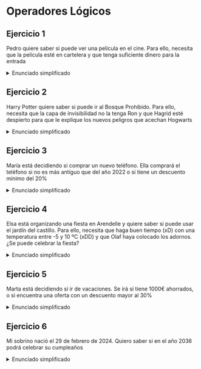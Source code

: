 # Operadores Lógicos

## Ejercicio 1
Pedro quiere saber si puede ver una película en el cine. Para ello, necesita que la película esté en cartelera y que tenga suficiente dinero para la entrada

<details>
<summary>Enunciado simplificado</summary>
<p>Guarda en una variable el dinero que tiene Pedro</p>
<p>Guarda en una variable el dinero que cuesta la entrada de cine</p>
<p>Guarda en otra variable si la película está en cartelera o no (boolean)</p>
<p>Guarda en otra variable si tiene dinero suficiente</p>
<p>Guarda en otra variable el resultado de la comparación lógica con el operador <b>AND</b></p>
<details>
<summary>Posible solución (TypeScrypt)</summary>

```typescript
// Datos de entrada
// Hay que variar los datos de entrada para que el programa haga lo que tiene que hacer...
// Pero también para que NO HAGA LO QUE NO TIENE QUE HACER
let dineroPedro = 4.5
let costeEntrada = 5
let estaEnCartelera = true

// Algoritmo que resuelve el problema
let tieneDineroSuficiente = dineroPedro >= costeEntrada
let vaAlCine = tieneDineroSuficiente && estaEnCartelera

// Datos de salida
let mensaje = `Tiene dinero suficiente: ${tieneDineroSuficiente}.\nLa película está en cartelera: ${estaEnCartelera}.\nPor lo tanto, Pedro va al cine: ${vaAlCine}`
console.log(mensaje)
```

</details>
</details>

## Ejercicio 2
Harry Potter quiere saber si puede ir al Bosque Prohibido. Para ello, necesita que la capa de invisibilidad no la tenga Ron y que Hagrid esté despierto para que le explique los nuevos peligros que acechan Hogwarts

<details>
<summary>Enunciado simplificado</summary>
<p>Guarda en una variable si Ron tiene la capa</p>
<p>Guarda en otra variable si Hagrid está despierto</p>
<p>Guarda en otra variable el resultado de la comparación lógica con el operador <b>AND</b></p>
<details>
<summary>Posible solución (TypeScrypt)</summary>

```typescript
// Datos de entrada (hay que variar los datos de entrada para que el programa haga lo que tiene que hacer,
// pero también para que NO HAGA LO QUE NO TIENE QUE HACER)
let tieneLaCapaRon = true
let estaDespiertoHagrid = false

// Algoritmo que resuelve el problema
let puedeIrAlBosqueHarry = !tieneLaCapaRon && estaDespiertoHagrid // CUIDADO hay que negar que Ron tenga la capa, ya que para que el algoritmo se correcto, necesitamos que NO la tenga

// Datos de salida
let mensaje = `Ron tiene la capa: ${tieneLaCapaRon}.\nHagrid está depierto: ${estaDespiertoHagrid}.\nPor lo tanto, Harry puede ir al Bosque Prohibido: ${puedeIrAlBosqueHarry}`
console.log(mensaje)
```

</details>
</details>

## Ejercicio 3
María está decidiendo si comprar un nuevo teléfono. Ella comprará el teléfono si no es más antiguo que del año 2022 o si tiene un descuento mínimo del 20%

<details>
<summary>Enunciado simplificado</summary>
<p>Guarda en una variable el año del móvil</p>
<p>Guarda en otra variable el descuento del móvil</p>
<p>Guarda en otra variable si el móvil es antiguo</p>
<p>Guarda en otra variable si el móvil tiene descuento suficiente</p>
<p>Guarda en otra variable el resultado de la comparación lógica con el operador <b>OR</b></p>
<details>
<summary>Posible solución (TypeScrypt)</summary>

```typescript
// Datos de entrada (hay que variar los datos de entrada para que el programa haga lo que tiene que hacer,
// pero también para que NO HAGA LO QUE NO TIENE QUE HACER)
let anioMovil = 2020
let descuentoMovil = 30

// Algoritmo que resuelve el problema
let esAntiguo = anioMovil < 2022
let tieneSuficienteDescuento = descuentoMovil >= 20
let compraElMovil = !esAntiguo || tieneSuficienteDescuento // Recuerda que el móvil se comprará si NO es antiguo

// Datos de salida
let mensaje = `Es antiguo el móvil: ${esAntiguo}.\nTiene descuento suficiente: ${tieneSuficienteDescuento}.\nPor lo tanto, María compra el móvil: ${compraElMovil}`
console.log(mensaje)
```

</details>
</details>

## Ejercicio 4
Elsa está organizando una fiesta en Arendelle y quiere saber si puede usar el jardín del castillo. Para ello, necesita que haga buen tiempo (xD) con una temperatura entre -5 y 10 ºC (xDD) y que Olaf haya colocado los adornos. ¿Se puede celebrar la fiesta?

<details>
<summary>Enunciado simplificado</summary>
<p>Guarda en una variable la temperatura que hace</p>
<p>Guarda en otra variable si hace una buena Temperatura para Elsa (Temperatura >= -5 && Temperatura <= 10)</p>
<p>Guarda en otra variable si Olaf ha colocado los adornos</p>
<p>Guarda en otra variable el resultado de la comparación lógica con el operador <b>AND</b></p>
<details>
<summary>Posible solución (TypeScrypt)</summary>

```typescript
// Datos de entrada
// Hay que variar los datos de entrada para que el programa haga lo que tiene que hacer...
// Pero también para que NO HAGA LO QUE NO TIENE QUE HACER
let temperatura = 11.5
let haColocadoAdornosOlaf = false

// Algoritmo que resuelve el problema
let haceTemperaturaAgradable = temperatura >= -5 && temperatura <= 10
let puedeUsarJardin = haceTemperaturaAgradable && haColocadoAdornosOlaf

// Datos de salida
let mensaje = `Hace Temperatura agradable: ${haceTemperaturaAgradable}.\nOlaf ha colocado los adornos: ${haColocadoAdornosOlaf}.\nPor lo tanto, Se celebra la fiesta: ${puedeUsarJardin}`
console.log(mensaje)
```

</details>
</details>

## Ejercicio 5
Marta está decidiendo si ir de vacaciones. Se irá si tiene 1000€ ahorrados, o si encuentra una oferta con un descuento mayor al 30%

<details>
<summary>Enunciado simplificado</summary>
<p>Guarda en una variable el dinero que tiene Marta ahorrado</p>
<p>Guarda en otra variable la cantidad del descuento de la oferta</p>
<p>Guarda en otra variable si tiene dinero suficiente</p>
<p>Guarda en otra variable si es suficiente el descuento</p>
<p>Guarda en otra variable el resultado de la comparación lógica pertinente</p>
<details>
<summary>Posible solución (TypeScrypt)</summary>

```typescript
// Datos de entrada
// Hay que variar los datos de entrada para que el programa haga lo que tiene que hacer...
// Pero también para que NO HAGA LO QUE NO TIENE QUE HACER
let dineroAhorrado = 700
let hayDescuento = false
let cantidadDescuento = 30

// Algoritmo que resuelve el problema
let tieneDineroSuficiente = dineroAhorrado >= 1000
let esDescuentoSuficiente = cantidadDescuento > 30
let hayDescuentoYEsSuficiente = hayDescuento && esDescuentoSuficiente
let vaDeVacaciones = tieneDineroSuficiente || hayDescuentoYEsSuficiente

// Datos de salida
let mensaje = `Tiene dinero suficiente: ${tieneDineroSuficiente}.\nHay descuento: ${hayDescuento}.\nEs descuento suficiente: ${esDescuentoSuficiente}\nPor lo tanto, Marta se va de vacaciones: ${vaDeVacaciones}`
console.log(mensaje)
```

</details>
</details>

## Ejercicio 6
Mi sobrino nació el 29 de febrero de 2024. Quiero saber si en el año 2036 podrá celebrar su cumpleaños

<details>
<summary>Enunciado simplificado</summary>
<p>Calcular si un año es bisiesto. Un año es bisiesto si es divisible entre 4 y <b>NO</b> lo es entre 100 o si el año es divisible entre 400</p>
<p>Guarda en una variable el año</p>
<p>Guarda en otra variable si es divisible entre 4</p>
<p>Guarda en otra variable si <b>NO</b> es divisible entre 100</p>
<p>Guarda en otra variable si es divisible entre 400</p>
<p>Guarda en otra variable el resultado de la comparación lógica pertinente</p>
<details>
<summary>Posible solución (TypeScrypt)</summary>

```typescript
// Datos de entrada
// Hay que variar los datos de entrada para que el programa haga lo que tiene que hacer...
// Pero también para que NO HAGA LO QUE NO TIENE QUE HACER
let anio = 700
// Años bisiestos: 2000, 2024
// Años no bisiestos: 1800, 2019, 2200

// Algoritmo que resuelve el problema
let esDivisibleEntre4 = anio % 4 == 0
let noEsDivisibleEntre100 = anio % 100 != 0
let esDivisibleEntre400 = anio % 400 == 0
let anioBisiesto = (esDivisibleEntre4 && noEsDivisibleEntre100) || esDivisibleEntre400

// Datos de salida
let mensaje = `El año ${anio} es bisiesto: ${anioBisiesto}`
console.log(mensaje)
```

</details>
</details>